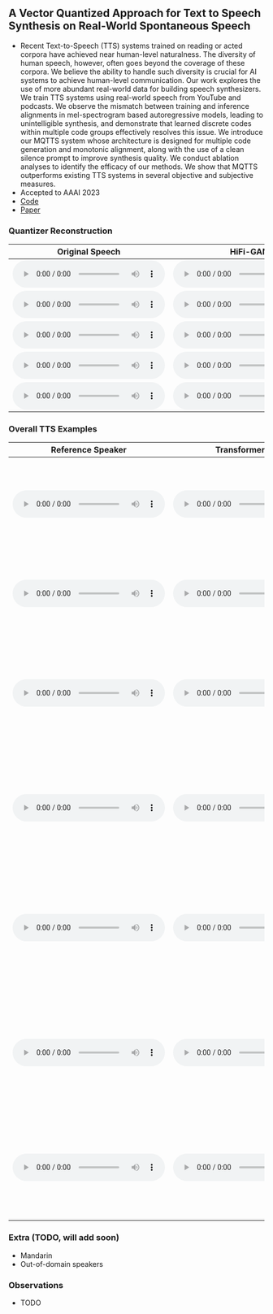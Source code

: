 ## A Vector Quantized Approach for Text to Speech Synthesis on Real-World Spontaneous Speech 

 - Recent Text-to-Speech (TTS) systems trained on reading or acted corpora have achieved near human-level naturalness. The diversity of human speech, however, often goes beyond the coverage of these corpora. We believe the ability to handle such diversity is crucial for AI systems to achieve human-level communication. Our work explores the use of more abundant real-world data for building speech synthesizers. We train TTS systems using real-world speech from YouTube and podcasts. We observe the mismatch between training and inference alignments in mel-spectrogram based autoregressive models, leading to unintelligible synthesis, and demonstrate that learned discrete codes within multiple code groups effectively resolves this issue. We introduce our MQTTS system whose architecture is designed for multiple code generation and monotonic alignment, along with the use of a clean silence prompt to improve synthesis quality. We conduct ablation analyses to identify the efficacy of our methods. We show that MQTTS outperforms existing TTS systems in several objective and subjective measures.
 - Accepted to AAAI 2023
 - [Code](https://github.com/b04901014/MQTTS)
 - [Paper](...)

### Quantizer Reconstruction

|Original Speech|HiFi-GAN|Quantizer (1024 codes, 1 codebook)|Quantizer (65536 codes, 1 codebook)|Quantizer (160 codes, 4 codebook)|Quantizer (160 codes, 4 codebook)|
|---------------|--------|----------------------------------|-----------------------------------|---------------------------------|---------------------------------|
|<audio src="samples/quantizer/gt/id10270-5sJomL_D0_g-00001.wav" type="audio/wav" controls preload></audio>|<audio src="samples/quantizer/mels/id10270-5sJomL_D0_g-00001.wav" type="audio/wav" controls preload></audio>|<audio src="samples/quantizer/1024_single_code/id10270-5sJomL_D0_g-00001.wav" type="audio/wav" controls preload></audio>|<audio src="samples/quantizer/65536_single_code/id10270-5sJomL_D0_g-00001.wav" type="audio/wav" controls preload></audio>|<audio src="samples/quantizer/160_4_code/id10270-5sJomL_D0_g-00001.wav" type="audio/wav" controls preload></audio>|<audio src="samples/quantizer/160_8_code/id10270-5sJomL_D0_g-00001.wav" type="audio/wav" controls preload></audio>|
|<audio src="samples/quantizer/gt/id10285-m-uILToQ9ss-00011.wav" type="audio/wav" controls preload></audio>|<audio src="samples/quantizer/mels/id10285-m-uILToQ9ss-00011.wav" type="audio/wav" controls preload></audio>|<audio src="samples/quantizer/1024_single_code/id10285-m-uILToQ9ss-00011.wav" type="audio/wav" controls preload></audio>|<audio src="samples/quantizer/65536_single_code/id10285-m-uILToQ9ss-00011.wav" type="audio/wav" controls preload></audio>|<audio src="samples/quantizer/160_4_code/id10285-m-uILToQ9ss-00011.wav" type="audio/wav" controls preload></audio>|<audio src="samples/quantizer/160_8_code/id10285-m-uILToQ9ss-00011.wav" type="audio/wav" controls preload></audio>|
|<audio src="samples/quantizer/gt/id10292-v6MWr5UAZ94-00002.wav" type="audio/wav" controls preload></audio>|<audio src="samples/quantizer/mels/id10292-v6MWr5UAZ94-00002.wav" type="audio/wav" controls preload></audio>|<audio src="samples/quantizer/1024_single_code/id10292-v6MWr5UAZ94-00002.wav" type="audio/wav" controls preload></audio>|<audio src="samples/quantizer/65536_single_code/id10292-v6MWr5UAZ94-00002.wav" type="audio/wav" controls preload></audio>|<audio src="samples/quantizer/160_4_code/id10292-v6MWr5UAZ94-00002.wav" type="audio/wav" controls preload></audio>|<audio src="samples/quantizer/160_8_code/id10292-v6MWr5UAZ94-00002.wav" type="audio/wav" controls preload></audio>|
|<audio src="samples/quantizer/gt/id10302-2Er-cV85fc4-00020.wav" type="audio/wav" controls preload></audio>|<audio src="samples/quantizer/mels/id10302-2Er-cV85fc4-00020.wav" type="audio/wav" controls preload></audio>|<audio src="samples/quantizer/1024_single_code/id10302-2Er-cV85fc4-00020.wav" type="audio/wav" controls preload></audio>|<audio src="samples/quantizer/65536_single_code/id10302-2Er-cV85fc4-00020.wav" type="audio/wav" controls preload></audio>|<audio src="samples/quantizer/160_4_code/id10302-2Er-cV85fc4-00020.wav" type="audio/wav" controls preload></audio>|<audio src="samples/quantizer/160_8_code/id10302-2Er-cV85fc4-00020.wav" type="audio/wav" controls preload></audio>|
|<audio src="samples/quantizer/gt/id10306-4E-dEOQQsvo-00004.wav" type="audio/wav" controls preload></audio>|<audio src="samples/quantizer/mels/id10306-4E-dEOQQsvo-00004.wav" type="audio/wav" controls preload></audio>|<audio src="samples/quantizer/1024_single_code/id10306-4E-dEOQQsvo-00004.wav" type="audio/wav" controls preload></audio>|<audio src="samples/quantizer/65536_single_code/id10306-4E-dEOQQsvo-00004.wav" type="audio/wav" controls preload></audio>|<audio src="samples/quantizer/160_4_code/id10306-4E-dEOQQsvo-00004.wav" type="audio/wav" controls preload></audio>|<audio src="samples/quantizer/160_8_code/id10306-4E-dEOQQsvo-00004.wav" type="audio/wav" controls preload></audio>|

### Overall TTS Examples

|Reference Speaker|Transformer TTS|VITS (40M)|VITS (100M)|MQTTS (40M)|MQTTS (100M)|MQTTS (200M)|Text|
|-----------------|---------------|----------|-----------|-----------|------------|------------|:--------------------------------------:|
|<audio src="samples/speaker_reference_audio/id10309.wav" type="audio/wav" controls preload></audio>|<audio src="samples/TransformerTTS/sentence-6-1.wav" type="audio/wav" controls preload></audio>|<audio src="samples/VITS-40M/sentence-6-1.wav" type="audio/wav" controls preload></audio>|<audio src="samples/VITS-100M/sentence-6-1.wav" type="audio/wav" controls preload></audio>|<audio src="samples/VQTTS-40M/sentence-6-1.wav" type="audio/wav" controls preload></audio>|<audio src="samples/VQTTS-100M/sentence-6-1.wav" type="audio/wav" controls preload></audio>|<audio src="samples/VQTTS-200M/sentence-6-1.wav" type="audio/wav" controls preload></audio>|in two thousand and eighteen there was so much um expectation on messi can he take them to the final and win it this time .|
|<audio src="samples/speaker_reference_audio/id10293.wav" type="audio/wav" controls preload></audio>|<audio src="samples/TransformerTTS/sentence-38-1.wav" type="audio/wav" controls preload></audio>|<audio src="samples/VITS-40M/sentence-38-1.wav" type="audio/wav" controls preload></audio>|<audio src="samples/VITS-100M/sentence-38-1.wav" type="audio/wav" controls preload></audio>|<audio src="samples/VQTTS-40M/sentence-38-1.wav" type="audio/wav" controls preload></audio>|<audio src="samples/VQTTS-100M/sentence-38-1.wav" type="audio/wav" controls preload></audio>|<audio src="samples/VQTTS-200M/sentence-38-1.wav" type="audio/wav" controls preload></audio>|maybe don't have enough room in front of the truck to ah get the truck out where you need it to to get you straight .|
|<audio src="samples/speaker_reference_audio/id10290.wav" type="audio/wav" controls preload></audio>|<audio src="samples/TransformerTTS/sentence-37-1.wav" type="audio/wav" controls preload></audio>|<audio src="samples/VITS-40M/sentence-37-1.wav" type="audio/wav" controls preload></audio>|<audio src="samples/VITS-100M/sentence-37-1.wav" type="audio/wav" controls preload></audio>|<audio src="samples/VQTTS-40M/sentence-37-1.wav" type="audio/wav" controls preload></audio>|<audio src="samples/VQTTS-100M/sentence-37-1.wav" type="audio/wav" controls preload></audio>|<audio src="samples/VQTTS-200M/sentence-37-1.wav" type="audio/wav" controls preload></audio>|so same as with an apple watch series two or newer , you can take this ah with you when you're swimming or even snorkeling , yes up to fifty meters .|
|<audio src="samples/speaker_reference_audio/id10281.wav" type="audio/wav" controls preload></audio>|<audio src="samples/TransformerTTS/sentence-35-1.wav" type="audio/wav" controls preload></audio>|<audio src="samples/VITS-40M/sentence-35-1.wav" type="audio/wav" controls preload></audio>|<audio src="samples/VITS-100M/sentence-35-1.wav" type="audio/wav" controls preload></audio>|<audio src="samples/VQTTS-40M/sentence-35-1.wav" type="audio/wav" controls preload></audio>|<audio src="samples/VQTTS-100M/sentence-35-1.wav" type="audio/wav" controls preload></audio>|<audio src="samples/VQTTS-200M/sentence-35-1.wav" type="audio/wav" controls preload></audio>|yeah so ah all of the a i conferences are open to anyone who is capable of ah you know make you know paying for the trip and the the ticket .|
|<audio src="samples/speaker_reference_audio/id10307.wav" type="audio/wav" controls preload></audio>|<audio src="samples/TransformerTTS/sentence-25-1.wav" type="audio/wav" controls preload></audio>|<audio src="samples/VITS-40M/sentence-25-1.wav" type="audio/wav" controls preload></audio>|<audio src="samples/VITS-100M/sentence-25-1.wav" type="audio/wav" controls preload></audio>|<audio src="samples/VQTTS-40M/sentence-25-1.wav" type="audio/wav" controls preload></audio>|<audio src="samples/VQTTS-100M/sentence-25-1.wav" type="audio/wav" controls preload></audio>|<audio src="samples/VQTTS-200M/sentence-25-1.wav" type="audio/wav" controls preload></audio>|but one that stands out to me was , ah , concluding the , ah , montreal protocol , ah , as a treaty that dealt with a extraordinarily significant environmental issue .|
|<audio src="samples/speaker_reference_audio/id10285.wav" type="audio/wav" controls preload></audio>|<audio src="samples/TransformerTTS/sentence-36-1.wav" type="audio/wav" controls preload></audio>|<audio src="samples/VITS-40M/sentence-36-1.wav" type="audio/wav" controls preload></audio>|<audio src="samples/VITS-100M/sentence-36-1.wav" type="audio/wav" controls preload></audio>|<audio src="samples/VQTTS-40M/sentence-36-1.wav" type="audio/wav" controls preload></audio>|<audio src="samples/VQTTS-100M/sentence-36-1.wav" type="audio/wav" controls preload></audio>|<audio src="samples/VQTTS-200M/sentence-36-1.wav" type="audio/wav" controls preload></audio>|my guitar we just wanted to give a very timeless feeling with this ah album cover when i'm in my real life i'm basically always very unsophisticated .|
|<audio src="samples/speaker_reference_audio/id10295.wav" type="audio/wav" controls preload></audio>|<audio src="samples/TransformerTTS/sentence-22-1.wav" type="audio/wav" controls preload></audio>|<audio src="samples/VITS-40M/sentence-22-1.wav" type="audio/wav" controls preload></audio>|<audio src="samples/VITS-100M/sentence-22-1.wav" type="audio/wav" controls preload></audio>|<audio src="samples/VQTTS-40M/sentence-22-1.wav" type="audio/wav" controls preload></audio>|<audio src="samples/VQTTS-100M/sentence-22-1.wav" type="audio/wav" controls preload></audio>|<audio src="samples/VQTTS-200M/sentence-22-1.wav" type="audio/wav" controls preload></audio>|i think it was very well planned very well executed and ah to solve those big bombs in this closed circle around and on the ship .|

### Extra (TODO, will add soon)
 - Mandarin
 - Out-of-domain speakers

### Observations
 - TODO
